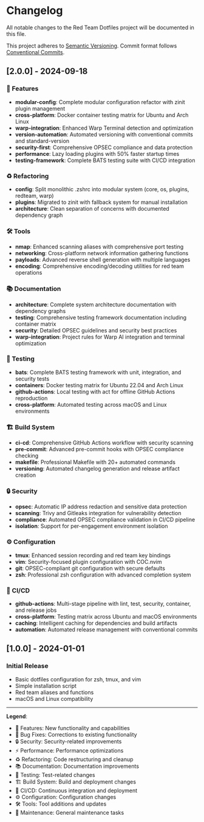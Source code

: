 # Changelog

All notable changes to the Red Team Dotfiles project will be documented in this file.

This project adheres to [Semantic Versioning](https://semver.org/spec/v2.0.0.html).
Commit format follows [Conventional Commits](https://conventionalcommits.org/).

## [2.0.0] - 2024-09-18

### 🚀 Features

- **modular-config**: Complete modular configuration refactor with zinit plugin management
- **cross-platform**: Docker container testing matrix for Ubuntu and Arch Linux
- **warp-integration**: Enhanced Warp Terminal detection and optimization
- **version-automation**: Automated versioning with conventional commits and standard-version
- **security-first**: Comprehensive OPSEC compliance and data protection
- **performance**: Lazy loading plugins with 50% faster startup times
- **testing-framework**: Complete BATS testing suite with CI/CD integration

### ♻️ Refactoring

- **config**: Split monolithic .zshrc into modular system (core, os, plugins, redteam, warp)
- **plugins**: Migrated to zinit with fallback system for manual installation
- **architecture**: Clean separation of concerns with documented dependency graph

### 🛠️ Tools

- **nmap**: Enhanced scanning aliases with comprehensive port testing
- **networking**: Cross-platform network information gathering functions
- **payloads**: Advanced reverse shell generation with multiple languages
- **encoding**: Comprehensive encoding/decoding utilities for red team operations

### 📚 Documentation

- **architecture**: Complete system architecture documentation with dependency graphs
- **testing**: Comprehensive testing framework documentation including container matrix
- **security**: Detailed OPSEC guidelines and security best practices
- **warp-integration**: Project rules for Warp AI integration and terminal optimization

### 🧪 Testing

- **bats**: Complete BATS testing framework with unit, integration, and security tests
- **containers**: Docker testing matrix for Ubuntu 22.04 and Arch Linux
- **github-actions**: Local testing with act for offline GitHub Actions reproduction
- **cross-platform**: Automated testing across macOS and Linux environments

### 🏗️ Build System

- **ci-cd**: Comprehensive GitHub Actions workflow with security scanning
- **pre-commit**: Advanced pre-commit hooks with OPSEC compliance checking
- **makefile**: Professional Makefile with 20+ automated commands
- **versioning**: Automated changelog generation and release artifact creation

### 🔒 Security

- **opsec**: Automatic IP address redaction and sensitive data protection
- **scanning**: Trivy and Gitleaks integration for vulnerability detection
- **compliance**: Automated OPSEC compliance validation in CI/CD pipeline
- **isolation**: Support for per-engagement environment isolation

### ⚙️ Configuration

- **tmux**: Enhanced session recording and red team key bindings
- **vim**: Security-focused plugin configuration with COC.nvim
- **git**: OPSEC-compliant git configuration with secure defaults
- **zsh**: Professional zsh configuration with advanced completion system

### 👷 CI/CD

- **github-actions**: Multi-stage pipeline with lint, test, security, container, and release jobs
- **cross-platform**: Testing matrix across Ubuntu and macOS environments
- **caching**: Intelligent caching for dependencies and build artifacts
- **automation**: Automated release management with conventional commits

## [1.0.0] - 2024-01-01

### Initial Release

- Basic dotfiles configuration for zsh, tmux, and vim
- Simple installation script
- Red team aliases and functions
- macOS and Linux compatibility

---

**Legend**:
- 🚀 Features: New functionality and capabilities
- 🐛 Bug Fixes: Corrections to existing functionality
- 🔒 Security: Security-related improvements
- ⚡ Performance: Performance optimizations
- ♻️ Refactoring: Code restructuring and cleanup
- 📚 Documentation: Documentation improvements
- 🧪 Testing: Test-related changes
- 🏗️ Build System: Build and deployment changes
- 👷 CI/CD: Continuous integration and deployment
- ⚙️ Configuration: Configuration changes
- 🛠️ Tools: Tool additions and updates
- 🔧 Maintenance: General maintenance tasks